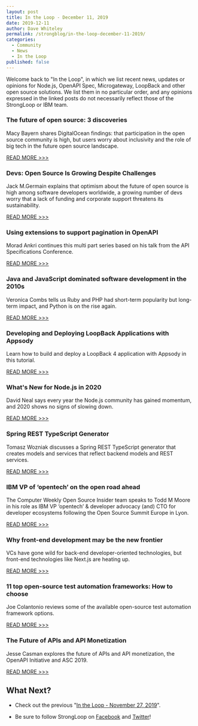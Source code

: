 ```yaml
---
layout: post
title: In the Loop - December 11, 2019
date: 2019-12-11
author: Dave Whiteley
permalink: /strongblog/in-the-loop-december-11-2019/
categories:
  - Community
  - News
  - In the Loop
published: false
---
```


Welcome back to "In the Loop", in which we list recent news, updates or opinions for Node.js, OpenAPI Spec, Microgateway, LoopBack and other open source solutions. We list them in no particular order, and any opinions expressed in the linked posts do not necessarily reflect those of the StrongLoop or IBM team.
<!--more-->

### The future of open source: 3 discoveries

Macy Bayern shares DigitalOcean findings: that participation in the open source community is high, but users worry about inclusivity and the role of big tech in the future open source landscape. 

[READ MORE >>>](https://www.techrepublic.com/article/the-future-of-open-source-3-discoveries/)

### Devs: Open Source Is Growing Despite Challenges

Jack M.Germain explains that optimism about the future of open source is high among software developers worldwide, a growing number of devs worry that a lack of funding and corporate support threatens its sustainability.

[READ MORE >>>](https://www.linuxinsider.com/story/86406.html)

### Using extensions to support pagination in OpenAPI

Morad Ankri continues this multi part series based on his talk from the API Specifications Conference.

[READ MORE >>>](https://www.transposit.com/blog/2019.12.10-using-extensions-to-support-pagination-in-openapi/)

### Java and JavaScript dominated software development in the 2010s

Veronica Combs tells us Ruby and PHP had short-term popularity but long-term impact, and Python is on the rise again. 

[READ MORE >>>](https://www.techrepublic.com/article/java-and-javascript-dominated-software-development-in-the-2010s/)

### Developing and Deploying LoopBack Applications with Appsody

Learn how to build and deploy a LoopBack 4 application with Appsody in this tutorial.

[READ MORE >>>](https://loopback.io/doc/en/lb4/Appsody-LoopBack.html)

### What's New for Node.js in 2020 

David Neal says every year the Node.js community has gained momentum, and 2020 shows no signs of slowing down.

[READ MORE >>>](https://developer.okta.com/blog/2019/12/04/whats-new-nodejs-2020)

### Spring REST TypeScript Generator 

Tomasz Wozniak discusses a Spring REST TypeScript generator that creates models and services that reflect backend models and REST services. 

[READ MORE >>>](https://dzone.com/articles/spring-rest-typescript-generator)

### IBM VP of ‘opentech’ on the open road ahead

The Computer Weekly Open Source Insider team speaks to Todd M Moore in his role as IBM VP ‘opentech’ & developer advocacy (and) CTO for developer ecosystems following the Open Source Summit Europe in Lyon.

[READ MORE >>>](https://www.computerweekly.com/blog/Open-Source-Insider/IBM-VP-of-opentech-on-the-open-road-ahead)

### Why front-end development may be the new frontier

VCs have gone wild for back-end developer-oriented technologies, but front-end technologies like Next.js are heating up. 

[READ MORE >>>](https://www.techrepublic.com/article/why-front-end-development-may-be-the-new-frontier/)

### 11 top open-source test automation frameworks: How to choose

Joe Colantonio reviews some of the available open-source test automation framework options.

[READ MORE >>>](https://techbeacon.com/app-dev-testing/top-11-open-source-testing-automation-frameworks-how-choose)

### The Future of APIs and API Monetization

Jesse Casman explores the future of APIs and API monetization, the OpenAPI Initiative and ASC 2019. 

[READ MORE >>>](https://dzone.com/articles/the-future-of-apis-and-api-monetization)

## What Next?

* Check out the previous "[In the Loop - November 27, 2019](https://strongloop.com/strongblog/in-the-loop-november-27-2019/)".

* Be sure to follow StrongLoop on [Facebook](https://www.facebook.com/strongloop/) and [Twitter](https://twitter.com/StrongLoop)!

